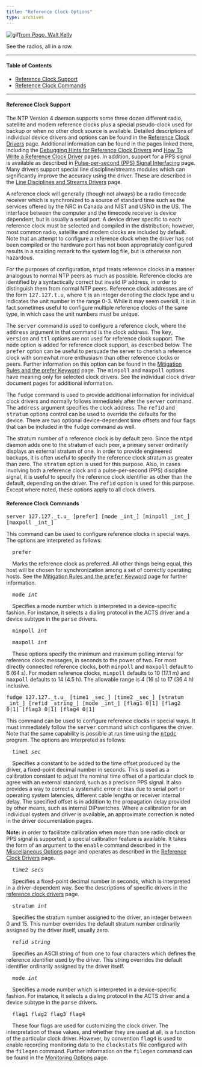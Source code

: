 ```yaml
---
title: "Reference Clock Options"
type: archives
---
```


![gif](/archives/pic/boom4.gif)[from _Pogo_, Walt Kelly](http://www.eecis.udel.edu/~mills/pictures.html)

See the radios, all in a row.

* * *

#### Table of Contents

*   [Reference Clock Support](/archives/4.1.2/clockopt/#reference-clock-support)
*   [Reference Clock Commands](/archives/4.1.2/clockopt/#reference-clock-commands)

* * *

#### Reference Clock Support

The NTP Version 4 daemon supports some three dozen different radio, satellite and modem reference clocks plus a special pseudo-clock used for backup or when no other clock source is available. Detailed descriptions of individual device drivers and options can be found in the [Reference Clock Drivers](/archives/4.1.2/refclock) page. Additional information can be found in the pages linked there, including the [Debugging Hints for Reference Clock Drivers](/archives/4.1.2/rdebug) and [How To Write a Reference Clock Driver](/archives/4.1.2/howto) pages. In addition, support for a PPS signal is available as described in [Pulse-per-second (PPS) Signal Interfacing](/archives/4.1.2/pps) page. Many drivers support special line discipline/streams modules which can significantly improve the accuracy using the driver. These are described in the [Line Disciplines and Streams Drivers](/archives/4.1.2/ldisc) page.

A reference clock will generally (though not always) be a radio timecode receiver which is synchronized to a source of standard time such as the services offered by the NRC in Canada and NIST and USNO in the US. The interface between the computer and the timecode receiver is device dependent, but is usually a serial port. A device driver specific to each reference clock must be selected and compiled in the distribution; however, most common radio, satellite and modem clocks are included by default. Note that an attempt to configure a reference clock when the driver has not been compiled or the hardware port has not been appropriately configured results in a scalding remark to the system log file, but is otherwise non hazardous.

For the purposes of configuration, <tt>ntpd</tt> treats reference clocks in a manner analogous to normal NTP peers as much as possible. Reference clocks are identified by a syntactically correct but invalid IP address, in order to distinguish them from normal NTP peers. Reference clock addresses are of the form <tt>127.127.t.u</tt>, where <tt>t</tt> is an integer denoting the clock type and <tt>u</tt> indicates the unit number in the range 0-3. While it may seem overkill, it is in fact sometimes useful to configure multiple reference clocks of the same type, in which case the unit numbers must be unique.

The <tt>server</tt> command is used to configure a reference clock, where the <tt>address</tt> argument in that command is the clock address. The <tt>key</tt>, <tt>version</tt> and <tt>ttl</tt> options are not used for reference clock support. The <tt>mode</tt> option is added for reference clock support, as described below. The <tt>prefer</tt> option can be useful to persuade the server to cherish a reference clock with somewhat more enthusiasm than other reference clocks or peers. Further information on this option can be found in the [Mitigation Rules and the prefer Keyword](/archives/4.1.2/prefer) page. The <tt>minpoll</tt> and <tt>maxpoll</tt> options have meaning only for selected clock drivers. See the individual clock driver document pages for additional information.

The <tt>fudge</tt> command is used to provide additional information for individual clock drivers and normally follows immediately after the <tt>server</tt> command. The <tt>address</tt> argument specifies the clock address. The <tt>refid</tt> and <tt>stratum</tt> options control can be used to override the defaults for the device. There are two optional device-dependent time offsets and four flags that can be included in the <tt>fudge</tt> command as well.

The stratum number of a reference clock is by default zero. Since the <tt>ntpd</tt> daemon adds one to the stratum of each peer, a primary server ordinarily displays an external stratum of one. In order to provide engineered backups, it is often useful to specify the reference clock stratum as greater than zero. The <tt>stratum</tt> option is used for this purpose. Also, in cases involving both a reference clock and a pulse-per-second (PPS) discipline signal, it is useful to specify the reference clock identifier as other than the default, depending on the driver. The <tt>refid</tt> option is used for this purpose. Except where noted, these options apply to all clock drivers.

#### Reference Clock Commands

<dt id="server"><tt>server 127.127._t.u_ [prefer] [mode _int_] [minpoll _int_] [maxpoll _int_]</tt></dt>

This command can be used to configure reference clocks in special ways. The options are interpreted as follows:

&nbsp;&nbsp;&nbsp;&nbsp;<tt>prefer</tt>

&nbsp;&nbsp;&nbsp;&nbsp;Marks the reference clock as preferred. All other things being equal, this host will be chosen for synchronization among a set of correctly operating hosts. See the [Mitigation Rules and the <tt>prefer</tt> Keyword](/archives/4.1.2/prefer) page for further information.

&nbsp;&nbsp;&nbsp;&nbsp;<tt>mode _int_</tt>

&nbsp;&nbsp;&nbsp;&nbsp;Specifies a mode number which is interpreted in a device-specific fashion. For instance, it selects a dialing protocol in the ACTS driver and a device subtype in the <tt>parse</tt> drivers.

&nbsp;&nbsp;&nbsp;&nbsp;<tt>minpoll _int_</tt>

&nbsp;&nbsp;&nbsp;&nbsp;<tt>maxpoll _int_</tt>

&nbsp;&nbsp;&nbsp;&nbsp;These options specify the minimum and maximum polling interval for reference clock messages, in seconds to the power of two. For most directly connected reference clocks, both <tt>minpoll</tt> and <tt>maxpoll</tt> default to 6 (64 s). For modem reference clocks, <tt>minpoll</tt> defaults to 10 (17.1 m) and <tt>maxpoll</tt> defaults to 14 (4.5 h). The allowable range is 4 (16 s) to 17 (36.4 h) inclusive.

<dt id="fudge"><tt>fudge 127.127._t.u_ [time1 _sec_] [time2 _sec_] [stratum _int_] [refid _string_] [mode _int_] [flag1 0|1] [flag2 0|1] [flag3 0|1] [flag4 0|1]</tt></dt>

This command can be used to configure reference clocks in special ways. It must immediately follow the <tt>server</tt> command which configures the driver. Note that the same capability is possible at run time using the <tt>[ntpdc](/archives/4.1.2/ntpdc)</tt> program. The options are interpreted as follows:

&nbsp;&nbsp;&nbsp;&nbsp;<tt>time1 _sec_</tt>

&nbsp;&nbsp;&nbsp;&nbsp;Specifies a constant to be added to the time offset produced by the driver, a fixed-point decimal number in seconds. This is used as a calibration constant to adjust the nominal time offset of a particular clock to agree with an external standard, such as a precision PPS signal. It also provides a way to correct a systematic error or bias due to serial port or operating system latencies, different cable lengths or receiver internal delay. The specified offset is in addition to the propagation delay provided by other means, such as internal DIPswitches. Where a calibration for an individual system and driver is available, an approximate correction is noted in the driver documentation pages.

**Note:** in order to facilitate calibration when more than one radio clock or PPS signal is supported, a special calibration feature is available. It takes the form of an argument to the <tt>enable</tt> command described in the [Miscellaneous Options](/archives/4.1.2/miscopt) page and operates as described in the [Reference Clock Drivers](/archives/4.1.2/refclock) page.

&nbsp;&nbsp;&nbsp;&nbsp;<tt>time2 _secs_</tt>

&nbsp;&nbsp;&nbsp;&nbsp;Specifies a fixed-point decimal number in seconds, which is interpreted in a driver-dependent way. See the descriptions of specific drivers in the [reference clock drivers](/archives/4.1.2/refclock) page.

&nbsp;&nbsp;&nbsp;&nbsp;<tt>stratum _int_</tt>

&nbsp;&nbsp;&nbsp;&nbsp;Specifies the stratum number assigned to the driver, an integer between 0 and 15. This number overrides the default stratum number ordinarily assigned by the driver itself, usually zero.

&nbsp;&nbsp;&nbsp;&nbsp;<tt>refid _string_</tt>

&nbsp;&nbsp;&nbsp;&nbsp;Specifies an ASCII string of from one to four characters which defines the reference identifier used by the driver. This string overrides the default identifier ordinarily assigned by the driver itself.

&nbsp;&nbsp;&nbsp;&nbsp;<tt>mode _int_</tt>

&nbsp;&nbsp;&nbsp;&nbsp;Specifies a mode number which is interpreted in a device-specific fashion. For instance, it selects a dialing protocol in the ACTS driver and a device subtype in the <tt>parse</tt> drivers. 

&nbsp;&nbsp;&nbsp;&nbsp;<tt>flag1 flag2 flag3 flag4</tt>

&nbsp;&nbsp;&nbsp;&nbsp;These four flags are used for customizing the clock driver. The interpretation of these values, and whether they are used at all, is a function of the particular clock driver. However, by convention <tt>flag4</tt> is used to enable recording monitoring data to the <tt>clockstats</tt> file configured with the <tt>filegen</tt> command. Further information on the <tt>filegen</tt> command can be found in the [Monitoring Options](/archives/4.1.2/monopt) page.